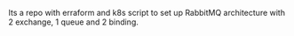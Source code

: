 Its a repo with erraform and k8s script to set up RabbitMQ architecture with 2 exchange, 1 queue and 2 binding.